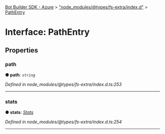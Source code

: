 [Bot Builder SDK - Azure](../README.md) > ["node_modules/@types/fs-extra/index.d"](../modules/_node_modules__types_fs_extra_index_d_.md) > [PathEntry](../interfaces/_node_modules__types_fs_extra_index_d_.pathentry.md)



# Interface: PathEntry


## Properties
<a id="path"></a>

###  path

**●  path**:  *`string`* 

*Defined in node_modules/@types/fs-extra/index.d.ts:253*





___

<a id="stats"></a>

###  stats

**●  stats**:  *[Stats](../classes/_node_modules__types_node_index_d_._fs_.stats.md)* 

*Defined in node_modules/@types/fs-extra/index.d.ts:254*





___



